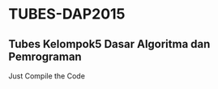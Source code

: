# TUBES-DAP2015
Tubes Kelompok5 Dasar Algoritma dan Pemrograman
-----------------------------------------------
Just Compile the Code
